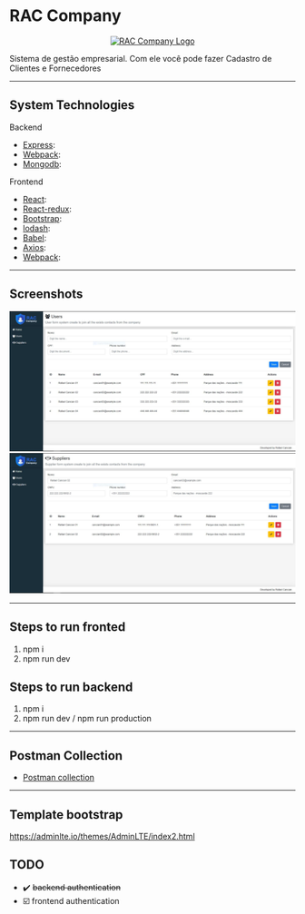 # RAC Company

<p align="center">
  <a href="https://github.com/rafacancian/my-money-manager">
    <img width="400px" src="#" alt="RAC Company Logo">
  </a>
</p>

Sistema de gestão empresarial. Com ele você pode fazer Cadastro de Clientes e Fornecedores

---

## System Technologies

Backend
- [Express]: 
- [Webpack]: 
- [Mongodb]:

Frontend
- [React]: 
- [React-redux]: 
- [Bootstrap]: 
- [lodash]: 
- [Babel]:
- [Axios]: 
- [Webpack]: 

---

## Screenshots 
![](https://github.com/rafacancian/rac-company/blob/main/pictures/users.JPG)
![](https://github.com/rafacancian/rac-company/blob/main/pictures/suppliers.JPG)

---

## Steps to run fronted
1. npm i
2. npm run dev

## Steps to run backend
1. npm i
2. npm run dev / npm run production

---

## Postman Collection
- [Postman collection][postman-file]

---  

## Template bootstrap
https://adminlte.io/themes/AdminLTE/index2.html

[Express]: https://github.com/rafacancian/
[Webpack]: https://github.com/rafacancian/
[Mongodb]:https://github.com/rafacancian/
[React]: https://github.com/rafacancian/
[React-redux]: https://github.com/rafacancian/
[Bootstrap]: https://github.com/rafacancian/
[lodash]: https://github.com/rafacancian/
[Babel]:https://github.com/rafacancian/
[Axios]: https://github.com/rafacancian/
[postman-file]: https://github.com/rafacancian/my-money-manager/tree/main/postman


## TODO

- :heavy_check_mark: ~~backend authentication~~ 
- :ballot_box_with_check: frontend authentication


